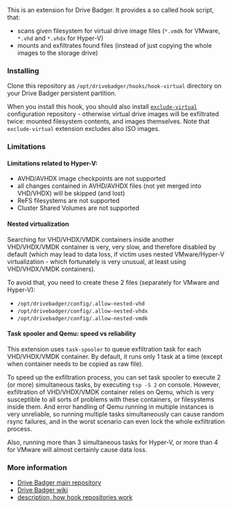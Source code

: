 This is an extension for Drive Badger. It provides a so called hook script, that:

- scans given filesystem for virtual drive image files (`*.vmdk` for VMware, `*.vhd` and `*.vhdx` for Hyper-V)
- mounts and exfiltrates found files (instead of just copying the whole images to the storage drive)

### Installing

Clone this repository as `/opt/drivebadger/hooks/hook-virtual` directory on your Drive Badger persistent partition.

When you install this hook, you should also install [`exclude-virtual`](https://github.com/drivebadger/exclude-virtual)
configuration repository - otherwise virtual drive images will be exfiltrated twice: mounted filesystem contents,
and images themselves. Note that `exclude-virtual` extension excludes also ISO images.

### Limitations

#### Limitations related to Hyper-V:

- AVHD/AVHDX image checkpoints are not supported
- all changes contained in AVHD/AVHDX files (not yet merged into VHD/VHDX) will be skipped (and lost)
- ReFS filesystems are not supported
- Cluster Shared Volumes are not supported

#### Nested virtualization

Searching for VHD/VHDX/VMDK containers inside another VHD/VHDX/VMDK container is very, very slow, and therefore
disabled by default (which may lead to data loss, if victim uses nested VMware/Hyper-V virtualization - which
fortunately is very unusual, at least using VHD/VHDX/VMDK containers).

To avoid that, you need to create these 2 files (separately for VMware and Hyper-V):

- `/opt/drivebadger/config/.allow-nested-vhd`
- `/opt/drivebadger/config/.allow-nested-vhdx`
- `/opt/drivebadger/config/.allow-nested-vmdk`

#### Task spooler and Qemu: speed vs reliability

This extension uses `task-spooler` to queue exfiltration task for each VHD/VHDX/VMDK container.
By default, it runs only 1 task at a time (except when container needs to be copied as raw file).

To speed up the exfiltration process, you can set task spooler to execute 2 (or more) simultaneous
tasks, by executing `tsp -S 2` on console. However, exfiltration of VHD/VHDX/VMDK container relies
on Qemu, which is very susceptible to all sorts of problems with these containers, or filesystems
inside them. And error handling of Qemu running in multiple instances is very unreliable, so running
multiple tasks simultaneously can cause random rsync failures, and in the worst scenario can even
lock the whole exfiltration process.

Also, running more than 3 simultaneous tasks for Hyper-V, or more than 4 for VMware will almost
certainly cause data loss.


### More information

- [Drive Badger main repository](https://github.com/drivebadger/drivebadger)
- [Drive Badger wiki](https://github.com/drivebadger/drivebadger/wiki)
- [description, how hook repositories work](https://github.com/drivebadger/drivebadger/wiki/Hook-repositories)
